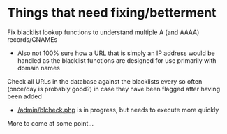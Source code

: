 # Things that need fixing/betterment

Fix blacklist lookup functions to understand multiple A (and AAAA) records/CNAMEs
 * Also not 100% sure how a URL that is simply an IP address would be handled as the blacklist functions are designed for use primarily with domain names

Check all URLs in the database against the blacklists every so often (once/day is probably good?) in case they have been flagged after having been added
 * [/admin/blcheck.php](https://github.com/ericoc/gaw.sh/blob/master/admin/blcheck.php) is in progress, but needs to execute more quickly

More to come at some point...
